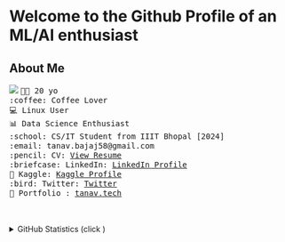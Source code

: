<div>
<!-- <a href="https://tanav2202.github.io/" target=_blank > <img align="left" src="./Assets/TanavLogoDark.jpeg" alt="My Logo" width="160" height="160"></a> 
<h2 align="center">𝐇𝐞𝐥𝐥𝐨 𝐟𝐞𝐥𝐥𝐨𝐰 <𝚌𝚘𝚍𝚎𝚛𝚜>! </h1> -->
<!--    <h3>👈 My Logo </h3> -->
 </div>


 
<!--    <h3 align="center">I am Tanav , a Student at IIIT Bhopal with a love for Data Science</h2> -->
<h1>Welcome to the Github Profile of an ML/AI enthusiast</h1>
  <p >
  <h2 >About Me </h2>
 <img src="https://road-to-kaggle-grandmaster.vercel.app/api/simple/tanavbajaj" />

  <samp>
👨‍💻 20 yo <br> :coffee: Coffee Lover  <br>💻 Linux User <br> 📊 Data Science Enthusiast <br>
<!--     :house_with_garden: Based in India 🇮🇳<br> -->
    :school: CS/IT Student from IIIT Bhopal [2024]<br>
    :email:	tanav.bajaj58@gmail.com <br>
    :pencil: CV: <a href="https://drive.google.com/file/d/1u1QwXrAhLfjlPdYw-9Nz81xzPj3_84gE/view?usp=sharing">View Resume</a> <br>
    :briefcase: LinkedIn:  <a href="https://www.linkedin.com/in/tanav-bajaj/">LinkedIn Profile</a> <br>
 📓 Kaggle: <a href="https://www.kaggle.com/tanavbajaj">Kaggle Profile</a> <br>
    :bird: Twitter:  <a href="https://twitter.com/tanav2202/">Twitter</a> <br>
   📱 Portfolio :  <a href="https://tanav.tech">tanav.tech</a> <br><br><br>
    </samp>
</p>  

<!--  <p align="center">
<a href="https://www.kaggle.com/tanavbajaj" target=_blank><img align="left" src="https://cdn4.iconfinder.com/data/icons/logos-and-brands/512/189_Kaggle_logo_logos-512.png" height="65" width="70" ></a> -->
 
<!--   <a href="https://dev.to/tanav2202" target=_blank><img align="left" src="https://d2fltix0v2e0sb.cloudfront.net/dev-black.png" height="60" width="60" ></a> -->
<!--  </p> 
 <p align="left">
 <img src="https://road-to-kaggle-grandmaster.vercel.app/api/badges/tanavbajaj/notebook" /> -->
 
 
<!--  
 <img src="https://road-to-kaggle-grandmaster.vercel.app/api/badges/tanavbajaj/dataset" />
 
  <img src="https://road-to-kaggle-grandmaster.vercel.app/api/badges/tanavbajaj/competition" />
 
  
 <img src="https://road-to-kaggle-grandmaster.vercel.app/api/badges/tanavbajaj/discussion" /> -->
 </p>
<!--  <h2 align="center" > My Laptop looks like this </h2> -->

<!--
<h3 align="center">Connect with me:</h3>
<p align="center">
 <a href="https://medium.com/@tanav2202" target=_blank><img align="center" src="https://cdn4.iconfinder.com/data/icons/social-media-2210/24/Medium-512.png" height="70" width="70" ></a>
<a href="https://twitter.com/tanav2202" target="blank"><img align="center" src="https://raw.githubusercontent.com/rahuldkjain/github-profile-readme-generator/master/src/images/icons/Social/twitter.svg" alt="tanav2202" height="50" width="60" /></a>
<a href="https://linkedin.com/in/tanav-bajaj" target="blank"><img align="center" src="https://raw.githubusercontent.com/rahuldkjain/github-profile-readme-generator/master/src/images/icons/Social/linked-in-alt.svg" alt="tanav-bajaj" height="50" width="60" /></a>
<a href="https://instagram.com/tanav_2202_" target="blank"><img align="center" src="https://raw.githubusercontent.com/rahuldkjain/github-profile-readme-generator/master/src/images/icons/Social/instagram.svg" alt="tanav2202" height="50" width="60" /></a>
 <a href="https://www.youtube.com/channel/UCqZrhUq6F3r7sNyYr2knAqQ" target="blank"><img align="center" src="https://raw.githubusercontent.com/rahuldkjain/github-profile-readme-generator/master/src/images/icons/Social/youtube.svg" alt="tanav2202" height="50" width="60" /></a>
</p>


<h3 align="center">My Tech Stack :</h3>
<p align="center"> <a href="https://getbootstrap.com" target="_blank"> <img src="https://raw.githubusercontent.com/devicons/devicon/master/icons/bootstrap/bootstrap-plain-wordmark.svg" alt="bootstrap" width="40" height="40"/> </a> <a href="https://www.cprogramming.com/" target="_blank"> <img src="https://raw.githubusercontent.com/devicons/devicon/master/icons/c/c-original.svg" alt="c" width="40" height="40"/> </a> <a href="https://www.w3schools.com/cpp/" target="_blank"> <img src="https://raw.githubusercontent.com/devicons/devicon/master/icons/cplusplus/cplusplus-original.svg" alt="cplusplus" width="40" height="40"/> </a> <a href="https://www.w3schools.com/css/" target="_blank"> <img src="https://raw.githubusercontent.com/devicons/devicon/master/icons/css3/css3-original-wordmark.svg" alt="css3" width="40" height="40"/> </a> <a href="https://www.figma.com/" target="_blank"> <img src="https://www.vectorlogo.zone/logos/figma/figma-icon.svg" alt="figma" width="40" height="40"/> </a><a href="https://www.w3.org/html/" target="_blank"> <img src="https://raw.githubusercontent.com/devicons/devicon/master/icons/html5/html5-original-wordmark.svg" alt="html5" width="40" height="40"/> </a> <a href="https://developer.mozilla.org/en-US/docs/Web/JavaScript" target="_blank"> <img src="https://raw.githubusercontent.com/devicons/devicon/master/icons/javascript/javascript-original.svg" alt="javascript" width="40" height="40"/> </a> <a href="https://www.linux.org/" target="_blank"> <img src="https://raw.githubusercontent.com/devicons/devicon/master/icons/linux/linux-original.svg" alt="linux" width="40" height="40"/> </a> <a href="https://www.python.org" target="_blank"> <img src="https://raw.githubusercontent.com/devicons/devicon/master/icons/python/python-original.svg" alt="python" width="40" height="40"/> </a> <a href="https://sass-lang.com" target="_blank"> <img src="https://raw.githubusercontent.com/devicons/devicon/master/icons/sass/sass-original.svg" alt="sass" width="40" height="40"/> </a> </p>
--->
<details>

  <summary>GitHub Statistics (click )</summary>
  
<p align="center" ><img align="center" src="https://github-readme-stats.vercel.app/api/top-langs?username=tanav2202&show_icons=true&locale=en&layout=compact&theme=radical" alt="tanav2202" /> </p>

<p align="center">
  <img src="https://github.com/tanav2202/tanav2202/blob/output/github-contribution-grid-snake.svg" alt="snake"></center>
</p>
<!-- <p>&nbsp;<img align="center" src="https://github-readme-stats.vercel.app/api?username=tanav2202&show_icons=true&locale=en" alt="tanav2202" /></p>? -->


<p align="center" >
<img  src="https://github-readme-streak-stats.herokuapp.com/?user=tanav2202&theme=dark" height='300px' alt="tanav2202" />
</p>

<p align="center" >
<img  src="https://activity-graph.herokuapp.com/graph?username=tanav2202&bg_color=011627&color=e4e2e2&line=fafafa&point=f4f2f2&area=true&hide_border=true" height='300px' alt="tanav2202" />
</p>

</details>
